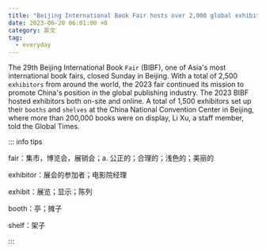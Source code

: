 ```yaml
---
title: "Beijing International Book Fair hosts over 2,000 global exhibitors"
date: 2023-06-20 06:01:00 +8
category: 英文
tag:
  - everyday
---
```


The 29th Beijing International Book `Fair` (BIBF), one of Asia's most international book fairs, closed Sunday in Beijing. With a total of 2,500 `exhibitors` from around the world, the 2023 fair continued its mission to promote China's position in the global publishing industry. The 2023 BIBF hosted exhibitors both on-site and online. A total of 1,500 exhibitors set up their `booths` and `shelves` at the China National Convention Center in Beijing, where more than 200,000 books were on display, Li Xu, a staff member, told the Global Times.

::: info tips

fair：集市，博览会，展销会；a. 公正的；合理的；浅色的；美丽的

exhibitor：展会的参加者；电影院经理

exhibit：展览；显示；陈列

booth：亭；摊子

shelf：架子

:::
